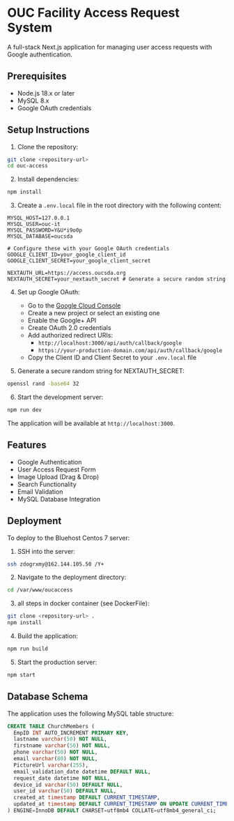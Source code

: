 # OUC Facility Access Request System

A full-stack Next.js application for managing user access requests with Google authentication.

## Prerequisites

- Node.js 18.x or later
- MySQL 8.x
- Google OAuth credentials

## Setup Instructions

1. Clone the repository:
```bash
git clone <repository-url>
cd ouc-access
```

2. Install dependencies:
```bash
npm install
```

3. Create a `.env.local` file in the root directory with the following content:
```env
MYSQL_HOST=127.0.0.1
MYSQL_USER=ouc-it
MYSQL_PASSWORD=Y&U*i9o0p
MYSQL_DATABASE=oucsda

# Configure these with your Google OAuth credentials
GOOGLE_CLIENT_ID=your_google_client_id
GOOGLE_CLIENT_SECRET=your_google_client_secret

NEXTAUTH_URL=https://access.oucsda.org
NEXTAUTH_SECRET=your_nextauth_secret # Generate a secure random string
```

4. Set up Google OAuth:
   - Go to the [Google Cloud Console](https://console.cloud.google.com)
   - Create a new project or select an existing one
   - Enable the Google+ API
   - Create OAuth 2.0 credentials
   - Add authorized redirect URIs:
     - `http://localhost:3000/api/auth/callback/google`
     - `https://your-production-domain.com/api/auth/callback/google`
   - Copy the Client ID and Client Secret to your `.env.local` file

5. Generate a secure random string for NEXTAUTH_SECRET:
```bash
openssl rand -base64 32
```

6. Start the development server:
```bash
npm run dev
```

The application will be available at `http://localhost:3000`.

## Features

- Google Authentication
- User Access Request Form
- Image Upload (Drag & Drop)
- Search Functionality
- Email Validation
- MySQL Database Integration

## Deployment

To deploy to the Bluehost Centos 7 server:

1. SSH into the server:
```bash
ssh zdogrxmy@162.144.105.50 /Y+
```

2. Navigate to the deployment directory:
```bash
cd /var/www/oucaccess
```

3. all steps in docker container (see DockerFile):
```bash
git clone <repository-url> .
npm install
```

4. Build the application:
```bash
npm run build
```

5. Start the production server:
```bash
npm start
```

## Database Schema

The application uses the following MySQL table structure:

```sql
CREATE TABLE ChurchMembers (
  EmpID INT AUTO_INCREMENT PRIMARY KEY,
  lastname varchar(50) NOT NULL,
  firstname varchar(50) NOT NULL,
  phone varchar(50) NOT NULL,
  email varchar(80) NOT NULL,
  PictureUrl varchar(255),
  email_validation_date datetime DEFAULT NULL,
  request_date datetime NOT NULL,
  device_id varchar(50) DEFAULT NULL,
  user_id varchar(50) DEFAULT NULL,
  created_at timestamp DEFAULT CURRENT_TIMESTAMP,
  updated_at timestamp DEFAULT CURRENT_TIMESTAMP ON UPDATE CURRENT_TIMESTAMP
) ENGINE=InnoDB DEFAULT CHARSET=utf8mb4 COLLATE=utf8mb4_general_ci;
```
